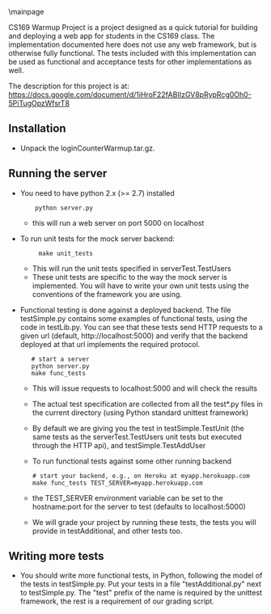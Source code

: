 \mainpage

CS169 Warmup Project is a project designed as a quick tutorial for building and deploying a web app for students in the CS169 class.
The implementation documented here does not use any web framework, but is otherwise fully functional.
The tests included with this implementation can be used as functional and acceptance tests for other implementations as well.

The description for this project is at: https://docs.google.com/document/d/1iHroF22fABIIzGV8pRypRcg0Oh0-5PiTugOpzWfsrT8


Installation
-------------

  - Unpack the loginCounterWarmup.tar.gz.

Running the server
------------------
   - You need to have python 2.x (>= 2.7) installed

             python server.py

     - this will run a web server on port 5000 on localhost

   - To run unit tests for the mock server backend:

              make unit_tests

      - This will run the unit tests specified in serverTest.TestUsers
      - These unit tests are specific to the way the mock server is implemented. You will have to
        write your own unit tests using the conventions of the framework you are using.

   - Functional testing is done against a deployed backend. The file
     testSimple.py contains some examples of functional tests, using the code
     in testLib.py. You can see that these tests send HTTP requests to a given
     url (default, http://localhost:5000) and verify that the backend deployed
     at that url implements the required protocol. 

            # start a server
            python server.py
            make func_tests

       - This will issue requests to localhost:5000 and will check the results
       - The actual test specification are collected from all the test*.py files in the
        current directory (using Python standard unittest framework)
       - By default we are giving you the test in testSimple.TestUnit (the same tests as the serverTest.TestUsers
         unit tests but executed through the HTTP api), and testSimple.TestAddUser

       - To run functional tests against some other running backend

             # start your backend, e.g., on Heroku at myapp.herokuapp.com
             make func_tests TEST_SERVER=myapp.herokuapp.com

       - the TEST_SERVER environment variable can be set to the hostname:port for
          the server to test (defaults to localhost:5000)
       - We will grade your project by running these tests, the tests you will provide in testAdditional,
         and other tests too.


Writing more tests
-------------------

  - You should write more functional tests, in Python, following the model of the
    tests in testSimple.py. Put your tests in a file "testAdditional.py"
    next to testSimple.py. The "test" prefix of the name is required by the unittest
    framework, the rest is a requirement of our grading script.

